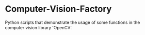 # Computer-Vision-Factory
Python scripts that demonstrate the usage of some functions in the computer vision library 'OpenCV'.
